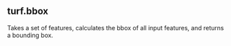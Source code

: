 ## turf.bbox

Takes a set of features, calculates the bbox of all input features, and returns a bounding box.
